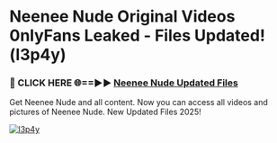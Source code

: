# Neenee Nude Original Videos 0nlyFans Leaked - Files Updated! (l3p4y)

<h3>🔴 CLICK HERE 🌐==►► <a href="https://tinyurl.com/y5r63du9" rel="nofollow">Neenee Nude Updated Files</a></h3>

Get Neenee Nude and all content. Now you can access all videos and pictures of Neenee Nude. New Updated Files 2025!

[![l3p4y](https://i.imgur.com/UVo9nyh.gif)](https://tinyurl.com/y5r63du9)
